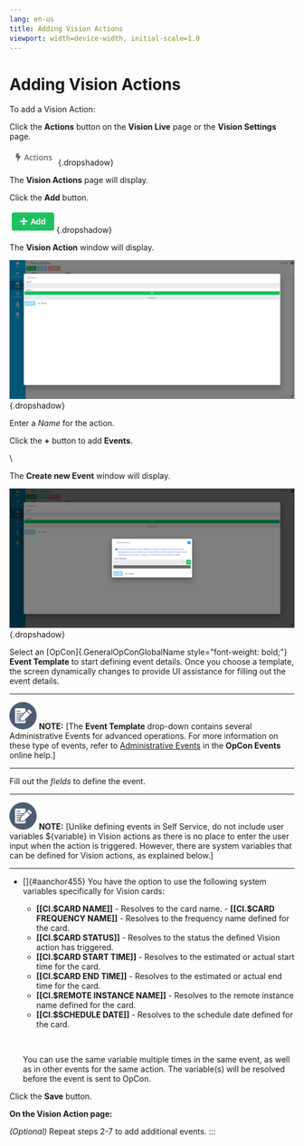 ```yaml
---
lang: en-us
title: Adding Vision Actions
viewport: width=device-width, initial-scale=1.0
---
```


#  Adding Vision Actions

To add a Vision Action:

Click the **Actions** button on the **Vision Live** page or the **Vision
Settings** page.

![Vision Actions Button](../../../Resources/Images/SM/Vision-Actions-Button.png "Vision Actions Button"){.dropshadow}

The **Vision Actions** page will display.

Click the **Add** button.

![Vision Actions Add Button](../../../Resources/Images/SM/Vision-Actions-Remote-Instance-Add-Button.png "Vision Actions Add Button"){.dropshadow}

The **Vision Action** window will display.

![Vision Action](../../../Resources/Images/SM/Vision-Action.png "Vision Action"){.dropshadow}

Enter a *Name* for the action.

Click the **+** button to add **Events**.

\

The **Create new Event** window will display.

![Vision Action Create New Event](../../../Resources/Images/SM/Vision-Action-Create-New-Event.png "Vision Action Create New Event"){.dropshadow}

Select an [OpCon]{.GeneralOpConGlobalName style="font-weight: bold;"} **Event Template** to start defining event details. Once you choose a
template, the screen dynamically changes to provide UI assistance for
filling out the event details.

  -------------------------------------------------------------------------------------------------------------------------------- --------------------------------------------------------------------------------------------------------------------------------------------------------------------------------------------------------------------------------------------------------------------------------------------------------------
  ![White pencil/paper icon on gray circular background](../../../Resources/Images/note-icon(48x48).png "Note icon")   **NOTE:** [The **Event Template** drop-down contains several Administrative Events for advanced operations. For more information on these type of events, refer to [Administrative Events](../../OpCon-Events/Event-Types.md#Administ) in the **OpCon Events** online help.]
  -------------------------------------------------------------------------------------------------------------------------------- --------------------------------------------------------------------------------------------------------------------------------------------------------------------------------------------------------------------------------------------------------------------------------------------------------------

Fill out the *fields* to define the event.

  -------------------------------------------------------------------------------------------------------------------------------- ---------------------------------------------------------------------------------------------------------------------------------------------------------------------------------------------------------------------------------------------------------------------------------------------------------
  ![White pencil/paper icon on gray circular background](../../../Resources/Images/note-icon(48x48).png "Note icon")   **NOTE:** [Unlike defining events in Self Service, do not include user variables \${variable} in Vision actions as there is no place to enter the user input when the action is triggered. However, there are system variables that can be defined for Vision actions, as explained below.]
  -------------------------------------------------------------------------------------------------------------------------------- ---------------------------------------------------------------------------------------------------------------------------------------------------------------------------------------------------------------------------------------------------------------------------------------------------------

-   []{#aanchor455} You have the option to use the following system     variables specifically for Vision cards:

    -   **\[\[CI.\$CARD NAME\]\]** - Resolves to the card name.     -   **\[\[CI.\$CARD FREQUENCY NAME\]\]** - Resolves to the frequency
        name defined for the card.
    -   **\[\[CI.\$CARD STATUS\]\]** - Resolves to the status the         defined Vision action has triggered.
    -   **\[\[CI.\$CARD START TIME\]\]** - Resolves to the estimated or         actual start time for the card.
    -   **\[\[CI.\$CARD END TIME\]\]** - Resolves to the estimated or         actual end time for the card.
    -   **\[\[CI.\$REMOTE INSTANCE NAME\]\]** - Resolves to the remote         instance name defined for the card.
    -   **\[\[CI.\$SCHEDULE DATE\]\]** - Resolves to the schedule date         defined for the card.

     

    You can use the same variable multiple times in the same event, as
    well as in other events for the same action. The variable(s) will be
    resolved before the event is sent to
    OpCon.

Click the **Save** button.

**On the Vision Action page:**

*(Optional)* Repeat steps 2-7 to add additional events.
:::

 

